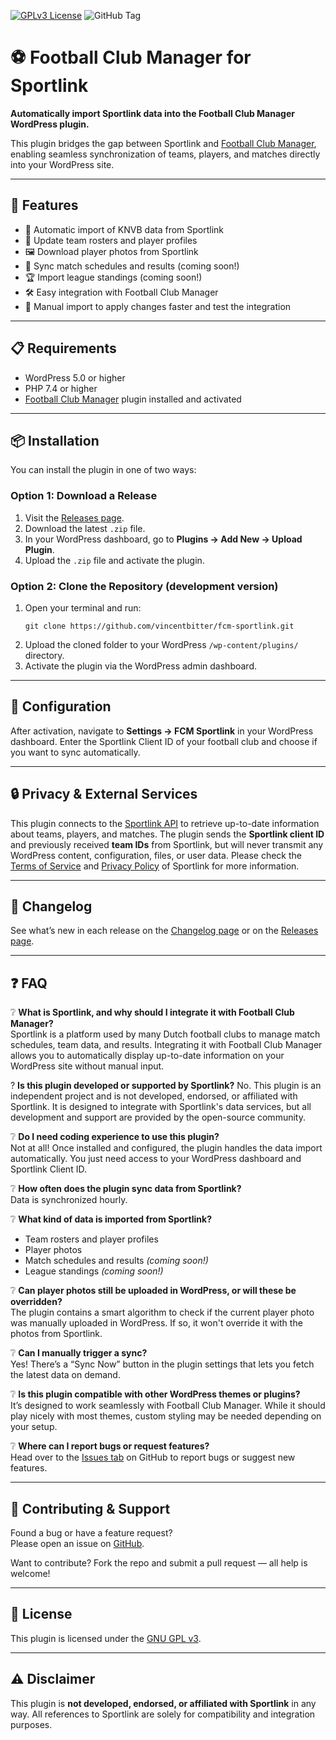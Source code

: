 [![GPLv3 License](https://img.shields.io/badge/License-GPL%20v3-yellow.svg)](https://opensource.org/licenses/) ![GitHub Tag](https://img.shields.io/github/v/tag/vincentbitter/fcm-sportlink?label=Plugin)

# ⚽ Football Club Manager for Sportlink

**Automatically import Sportlink data into the Football Club Manager WordPress plugin.**

This plugin bridges the gap between Sportlink and [Football Club Manager](https://github.com/vincentbitter/football-club-manager), enabling seamless synchronization of teams, players, and matches directly into your WordPress site.

---

## 🚀 Features

- 🔄 Automatic import of KNVB data from Sportlink
- 👥 Update team rosters and player profiles
- 🖼️ Download player photos from Sportlink
- 📅 Sync match schedules and results (coming soon!)
- 🏆 Import league standings (coming soon!)
- 🛠️ Easy integration with Football Club Manager
- 🧩 Manual import to apply changes faster and test the integration

---

## 📋 Requirements

- WordPress 5.0 or higher
- PHP 7.4 or higher
- [Football Club Manager](https://wordpress.org/plugins/football-club-manager/) plugin installed and activated

---

## 📦 Installation

You can install the plugin in one of two ways:

### Option 1: Download a Release

1. Visit the [Releases page](https://github.com/vincentbitter/fcm-sportlink/releases).
2. Download the latest `.zip` file.
3. In your WordPress dashboard, go to **Plugins → Add New → Upload Plugin**.
4. Upload the `.zip` file and activate the plugin.

### Option 2: Clone the Repository (development version)

1. Open your terminal and run:
   ```
   git clone https://github.com/vincentbitter/fcm-sportlink.git
   ```
2. Upload the cloned folder to your WordPress `/wp-content/plugins/` directory.
3. Activate the plugin via the WordPress admin dashboard.

---

## 🔧 Configuration

After activation, navigate to **Settings → FCM Sportlink** in your WordPress dashboard. Enter the Sportlink Client ID of your football club and choose if you want to sync automatically.

---

## 🔒 Privacy & External Services

This plugin connects to the [Sportlink API](https://data.sportlink.com) to retrieve up-to-date information about teams, players, and matches. The plugin sends the **Sportlink client ID** and previously received **team IDs** from Sportlink, but will never transmit any WordPress content, configuration, files, or user data. Please check the [Terms of Service](https://sportlinkservices.freshdesk.com/nl/support/solutions/folders/9000176717) and [Privacy Policy](https://www.sportlink.nl/privacybeleid/) of Sportlink for more information.

---

## 📜 Changelog

See what’s new in each release on the [Changelog page](https://github.com/vincentbitter/fcm-sportlink/blob/main/CHANGELOG.md) or on the [Releases page](https://github.com/vincentbitter/fcm-sportlink/releases).

---

## ❓ FAQ

❔ **What is Sportlink, and why should I integrate it with Football Club Manager?**  
Sportlink is a platform used by many Dutch football clubs to manage match schedules, team data, and results. Integrating it with Football Club Manager allows you to automatically display up-to-date information on your WordPress site without manual input.

? **Is this plugin developed or supported by Sportlink?**
No. This plugin is an independent project and is not developed, endorsed, or affiliated with Sportlink. It is designed to integrate with Sportlink's data services, but all development and support are provided by the open-source community.

❔ **Do I need coding experience to use this plugin?**  
Not at all! Once installed and configured, the plugin handles the data import automatically. You just need access to your WordPress dashboard and Sportlink Client ID.

❔ **How often does the plugin sync data from Sportlink?**  
Data is synchronized hourly.

❔ **What kind of data is imported from Sportlink?**

- Team rosters and player profiles
- Player photos
- Match schedules and results _(coming soon!)_
- League standings _(coming soon!)_

❔ **Can player photos still be uploaded in WordPress, or will these be overridden?**  
The plugin contains a smart algorithm to check if the current player photo was manually uploaded in WordPress. If so, it won't override it with the photos from Sportlink.

❔ **Can I manually trigger a sync?**  
Yes! There’s a “Sync Now” button in the plugin settings that lets you fetch the latest data on demand.

❔ **Is this plugin compatible with other WordPress themes or plugins?**  
It’s designed to work seamlessly with Football Club Manager. While it should play nicely with most themes, custom styling may be needed depending on your setup.

❔ **Where can I report bugs or request features?**  
Head over to the [Issues tab](https://github.com/vincentbitter/fcm-sportlink/issues) on GitHub to report bugs or suggest new features.

---

## 🤝 Contributing & Support

Found a bug or have a feature request?  
Please open an issue on [GitHub](https://github.com/vincentbitter/fcm-sportlink/issues).

Want to contribute? Fork the repo and submit a pull request — all help is welcome!

---

## 📄 License

This plugin is licensed under the [GNU GPL v3](https://www.gnu.org/licenses/gpl-3.0.en.html).

---

## ⚠️ Disclaimer

This plugin is **not developed, endorsed, or affiliated with Sportlink** in any way. All references to Sportlink are solely for compatibility and integration purposes.
